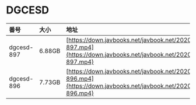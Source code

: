 # DGCESD

| 番号 | 大小 | 地址 |
| :--- | :--- | :--- |
| dgcesd-897 | 6.88GB | [https://down.javbooks.net/javbook.net/2020/06/23/dgcesd-897.mp4](https://down.javbooks.net/javbook.net/2020/06/23/dgcesd-897.mp4) |
| dgcesd-896 | 7.73GB | [https://down.javbooks.net/javbook.net/2020/06/23/dgcesd-896.mp4](https://down.javbooks.net/javbook.net/2020/06/23/dgcesd-896.mp4) |

